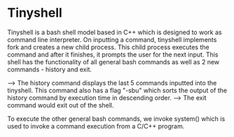 # Tinyshell

Tinyshell is a bash shell model based in C++ which is designed to work as command line interpreter. On inputting a command, tinyshell implements fork and creates a new child process. This child process executes the command and after it finishes, it prompts the user for the next input. This shell has the functionality of all general bash commands as well as 2 new commands - history and exit. 

--> The history command displays the last 5 commands inputted into the tinyshell. This command also has a flag "-sbu" which sorts the output of the history command by execution time in descending order. 
--> The exit command would exit out of the shell.


To execute the other general bash commands, we invoke system() which is used to invoke a command execution from a C/C++ program.
